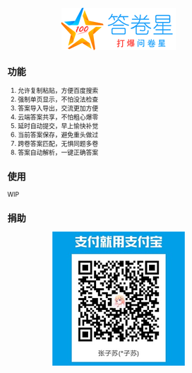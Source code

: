 <div align="center">

![Logo designed by ZhangZisu](./misc/answerstar_banner.png)

</div>

## 功能
1. 允许复制粘贴，方便百度搜索
2. 强制单页显示，不怕没法检查
3. 答案导入导出，交流更加方便
4. 云端答案共享，不怕粗心爆零
5. 延时自动提交，早上愉快补觉
6. 当前答案保存，避免重头做过
7. 跨卷答案匹配，无惧同题多卷
8. 答案自动解析，一键正确答案

## 使用
WIP

## 捐助
<div align="center">

![请施舍我一杯咖啡！](./misc/beg_for_money.jpg)

</div>


